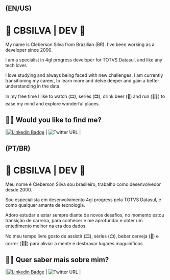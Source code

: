 ## (EN/US)

# 🚀 CBSILVA | DEV 👋


My name is Cleberson Silva from Brazilian (BR). I've been working as a developer since 2000.

I am a specialist in 4gl progress developer for TOTVS Datasul, and like any tech lover.

I love studying and always being faced with new challenges. I am currently transitioning my career, to learn more and delve deeper and gain a better understanding in the data.

In my free time I like to watch (🎞️), series (📺), drink beer (🍺) and run (🏃‍♂️) to ease my mind and explore wonderful places.


## 👨‍💻 Would you like to find me?
|[![Linkedin Badge](https://img.shields.io/badge/-LinkedIn-blue?style=flat-square&logo=Linkedin&logoColor=white&link=https://www.linkedin.com/in/cpandrade15/)](https://www.linkedin.com/in/cpandrade15/) | ![Twitter URL](https://img.shields.io/twitter/url?url=https%3A%2F%2Ftwitter.com%2Fcbsilvadev) |

## (PT/BR)
# 🚀 CBSILVA | DEV 👋

Meu nome é Cleberson Silva sou brasileiro, trabalho como desenvolvedor desde 2000.

Sou especialista em desenvolvimento 4gl progress pela TOTVS Datasul, e como qualquer amante de tecnologia.

Adoro estudar e estar sempre diante de novos desafios, no momento estou transição de carreira, para conhecer e me aprofundar e obter um entedimento melhor na era dos dados.

No meu tempo livre gosto de assistir (🎞️), séries (📺), beber cerveja (🍺) e correr (🏃‍♂️) para aliviar a mente e desbravar lugares maguinificos

## 👨‍💻 Quer saber mais sobre mim?
|[![Linkedin Badge](https://img.shields.io/badge/-LinkedIn-blue?style=flat-square&logo=Linkedin&logoColor=white&link=https://www.linkedin.com/in/cpandrade15/)](https://www.linkedin.com/in/cpandrade15/) | ![Twitter URL](https://img.shields.io/twitter/url?url=https%3A%2F%2Ftwitter.com%2Fcbsilvadev) |



